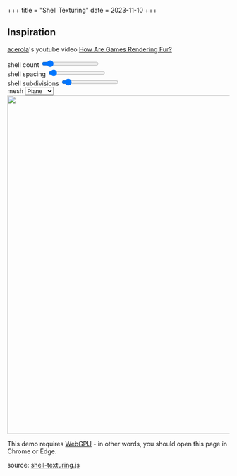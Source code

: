 +++
title = "Shell Texturing"
date = 2023-11-10
+++

## Inspiration

[acerola](https://www.youtube.com/@Acerola_t)'s youtube video [How Are Games Rendering Fur?](https://www.youtube.com/watch?v=9dr-tRQzij4)

<section id="shell-texturing-content" class="has-webgpu">
  <section class="controls">
    <div class="shellCount-control control">
      shell count <input type="range" min="16" max="512" value="64" />
      <output></output>
    </div>
    <div class="shellSpacing-control control">
      shell spacing <input type="range" min="0.001" max="1.0" value="0.04" step="0.001" />
      <output></output>
    </div>
    <div class="shellSubdivisions-control control">
      shell subdivisions <input type="range" min="2" max="1024" value="64" step="1" />
      <output></output>
    </div>
    <div class="mesh-control control">
      mesh
      <select>
        <option value="plane" selected>Plane</option>
        <option value="cube">Cube</option>
        <option value="sphere">Sphere</option>
      </select>
    </div>
  </section>
  <section class="center-align">
    <canvas width="1024" height="1024"></canvas>
    <section class="center-align webgpu-missing error-border">
      <img src="/img/webgpu-responsive.svg" width="768" height="768" />
      <p class="error">
        This demo requires <a href="https://en.wikipedia.org/wiki/WebGPU">WebGPU</a> - in other words, you should open this page in Chrome or Edge.
      <p>
    </section>
  </section>
  <script src="shell-texturing.js" type="module"></script>
  <p>
    source: <a href="shell-texturing.js" target="_blank">shell-texturing.js</a>
  </p>

</section>